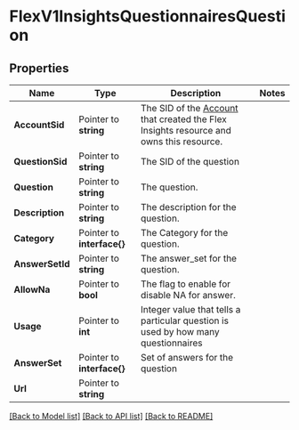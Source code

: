 # FlexV1InsightsQuestionnairesQuestion

## Properties

Name | Type | Description | Notes
------------ | ------------- | ------------- | -------------
**AccountSid** | Pointer to **string** | The SID of the [Account](https://www.twilio.com/docs/iam/api/account) that created the Flex Insights resource and owns this resource. |
**QuestionSid** | Pointer to **string** | The SID of the question |
**Question** | Pointer to **string** | The question. |
**Description** | Pointer to **string** | The description for the question. |
**Category** | Pointer to **interface{}** | The Category for the question. |
**AnswerSetId** | Pointer to **string** | The answer_set for the question. |
**AllowNa** | Pointer to **bool** | The flag  to enable for disable NA for answer. |
**Usage** | Pointer to **int** | Integer value that tells a particular question is used by how many questionnaires |
**AnswerSet** | Pointer to **interface{}** | Set of answers for the question |
**Url** | Pointer to **string** |  |

[[Back to Model list]](../README.md#documentation-for-models) [[Back to API list]](../README.md#documentation-for-api-endpoints) [[Back to README]](../README.md)



